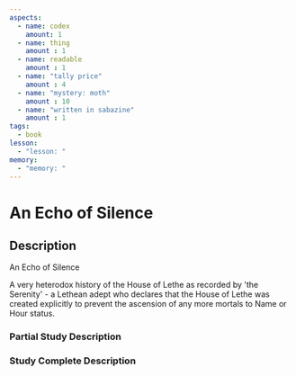 ```yaml
---
aspects: 
  - name: codex
    amount: 1
  - name: thing
    amount : 1
  - name: readable
    amount : 1
  - name: "tally price"
    amount : 4
  - name: "mystery: moth"
    amount : 10
  - name: "written in sabazine"
    amount : 1
tags:
  - book
lesson:
  - "lesson: "
memory:
  - "memory: "
---
```


# An Echo of Silence

## Description
An Echo of Silence

A very heterodox history of the House of Lethe as recorded by 'the Serenity' - a Lethean adept who declares that the House of Lethe was created explicitly to prevent the ascension of any more mortals to Name or Hour status.
### Partial Study Description

### Study Complete Description
